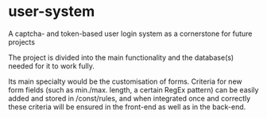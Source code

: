 # user-system
A captcha- and token-based user login system as a cornerstone for future projects

The project is divided into the main functionality and the database(s) needed for it to work fully.

Its main specialty would be the customisation of forms. Criteria for new form fields (such as min./max. length, a certain RegEx pattern) can be easily added and stored in /const/rules, and when integrated once and correctly these criteria will be ensured in the front-end as well as in the back-end.
